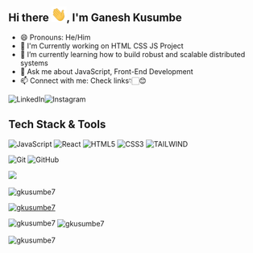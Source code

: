 ## Hi there <img src="https://raw.githubusercontent.com/akgarg0472/akgarg0472/main/.github/images/hi.gif" width="30px">, I'm Ganesh Kusumbe

- 😄 Pronouns: He/Him
- 🔭 I'm Currently working on HTML CSS JS Project
- 🌱 I’m currently learning how to build robust and scalable distributed systems
- 💬 Ask me about JavaScript, Front-End Development
- 📫 Connect with me: Check links👇🏻😊

<a href="https://www.linkedin.com/in/ganesh-kusumbe/"><img align="left" alt="LinkedIn" src="https://img.shields.io/badge/linkedin-%230077B5.svg?style=for-the-badge&logo=linkedin&logoColor=white"/></a>
<a href="mailto:gkusumbe7@gmail.com"><img align="left" alt="Instagram" src="https://img.shields.io/badge/Gmail-D14836?style=for-the-badge&logo=gmail&logoColor=white"/></a>
<br/>

## Tech Stack & Tools

![JavaScript](https://img.shields.io/badge/javascript-%23323330.svg?style=for-the-badge&logo=javascript&logoColor=%23F7DF1E)
![React](https://img.shields.io/badge/react-%2320232a.svg?style=for-the-badge&logo=react&logoColor=%2361DAFB)
![HTML5](https://img.shields.io/badge/html5-%23E34F26.svg?style=for-the-badge&logo=html5&logoColor=white)
![CSS3](https://img.shields.io/badge/css3-%231572B6.svg?style=for-the-badge&logo=css3&logoColor=white)
![TAILWIND](https://img.shields.io/badge/TAILWIND-%230081CB.svg?style=for-the-badge&logo=mui&logoColor=white)

![Git](https://img.shields.io/badge/git-%23F05033.svg?style=for-the-badge&logo=git&logoColor=white)
![GitHub](https://img.shields.io/badge/github-%23121011.svg?style=for-the-badge&logo=github&logoColor=white)

<img src="https://github-readme-stats.vercel.app/api?username=gkusumbe7&&show_icons=true&title_color=ffffff&icon_color=bb2acf&text_color=daf7dc&bg_color=151515">
<p align="left"> <img src="https://komarev.com/ghpvc/?username=gkusumbe7&label=Profile%20views&color=0e75b6&style=flat" alt="gkusumbe7" /> </p>

<p align="left"> <a href="https://github.com/ryo-ma/github-profile-trophy"><img src="https://github-profile-trophy.vercel.app/?username=gkusumbe7" alt="gkusumbe7" /></a> </p>

<p><img align="left" src="https://github-readme-stats.vercel.app/api/top-langs?username=gkusumbe7&show_icons=true&locale=en&layout=compact" alt="gkusumbe7" /></p>

<p>&nbsp;<img align="center" src="https://github-readme-stats.vercel.app/api?username=gkusumbe7&show_icons=true&locale=en" alt="gkusumbe7" /></p>

<p><img align="center" src="https://github-readme-streak-stats.herokuapp.com/?user=gkusumbe7&" alt="gkusumbe7" /></p>





